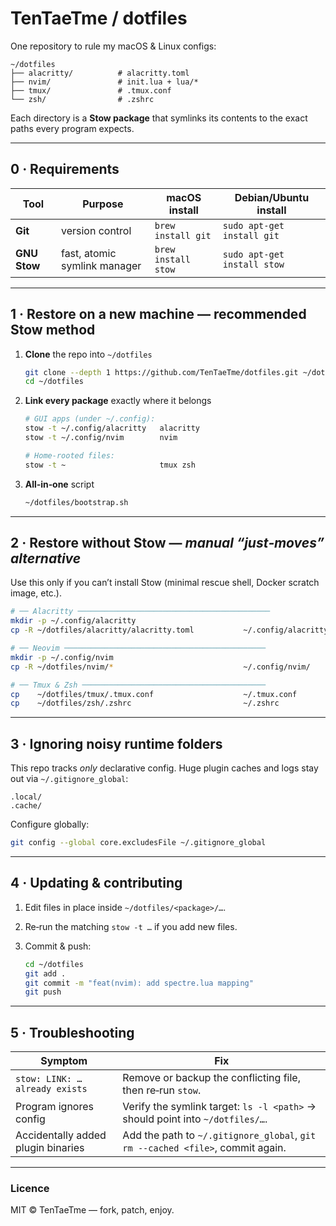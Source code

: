 # TenTaeTme / dotfiles

One repository to rule my macOS & Linux configs:

```
~/dotfiles
├── alacritty/          # alacritty.toml
├── nvim/               # init.lua + lua/*
├── tmux/               # .tmux.conf
└── zsh/                # .zshrc
```

Each directory is a **Stow package** that symlinks its contents to the exact paths every program expects.

---

## 0 · Requirements

| Tool | Purpose | macOS install | Debian/Ubuntu install |
|------|---------|---------------|-----------------------|
| **Git** | version control | `brew install git` | `sudo apt-get install git` |
| **GNU Stow** | fast, atomic symlink manager | `brew install stow` | `sudo apt-get install stow` |

---

## 1 · Restore on a new machine — **recommended Stow method**

1. **Clone** the repo into `~/dotfiles`

   ```bash
   git clone --depth 1 https://github.com/TenTaeTme/dotfiles.git ~/dotfiles
   cd ~/dotfiles
   ```

2. **Link every package** exactly where it belongs

   ```bash
   # GUI apps (under ~/.config):
   stow -t ~/.config/alacritty   alacritty
   stow -t ~/.config/nvim        nvim

   # Home-rooted files:
   stow -t ~                     tmux zsh
   ```

3. **All‑in‑one** script

   ```bash
   ~/dotfiles/bootstrap.sh
   ```

---

## 2 · Restore without Stow — *manual “just‑moves” alternative*

Use this only if you can’t install Stow (minimal rescue shell, Docker scratch image, etc.).

```bash
# ── Alacritty ───────────────────────────────────────────
mkdir -p ~/.config/alacritty
cp -R ~/dotfiles/alacritty/alacritty.toml           ~/.config/alacritty/

# ── Neovim ─────────────────────────────────────────────
mkdir -p ~/.config/nvim
cp -R ~/dotfiles/nvim/*                             ~/.config/nvim/

# ── Tmux & Zsh ─────────────────────────────────────────
cp    ~/dotfiles/tmux/.tmux.conf                    ~/.tmux.conf
cp    ~/dotfiles/zsh/.zshrc                         ~/.zshrc
```

---

## 3 · Ignoring noisy runtime folders

This repo tracks *only* declarative config. Huge plugin caches and logs stay out via `~/.gitignore_global`:

```
.local/
.cache/
```

Configure globally:

```bash
git config --global core.excludesFile ~/.gitignore_global
```

---

## 4 · Updating & contributing

1. Edit files in place inside `~/dotfiles/<package>/…`.
2. Re‑run the matching `stow -t …` if you add new files.
3. Commit & push:

   ```bash
   cd ~/dotfiles
   git add .
   git commit -m "feat(nvim): add spectre.lua mapping"
   git push
   ```

---

## 5 · Troubleshooting

| Symptom | Fix |
|---------|-----|
| `stow: LINK: … already exists` | Remove or backup the conflicting file, then re‑run `stow`. |
| Program ignores config | Verify the symlink target: `ls -l <path>` → should point into `~/dotfiles/…`. |
| Accidentally added plugin binaries | Add the path to `~/.gitignore_global`, `git rm --cached <file>`, commit again. |

---

### Licence

MIT © TenTaeTme — fork, patch, enjoy.

